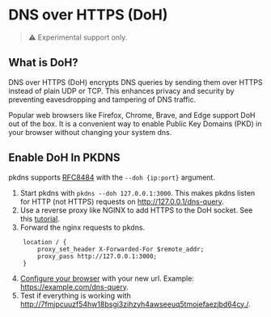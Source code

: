 # DNS over HTTPS (DoH)

> ⚠️ Experimental support only.

## What is DoH?

DNS over HTTPS (DoH) encrypts DNS queries by sending them over HTTPS instead of plain UDP or TCP. This enhances privacy and security by preventing eavesdropping and tampering of DNS traffic.

Popular web browsers like Firefox, Chrome, Brave, and Edge support DoH out of the box. It is a convenient way to enable Public Key Domains (PKD) in your browser without changing your system dns.

## Enable DoH In PKDNS

pkdns supports [RFC8484](https://datatracker.ietf.org/doc/html/rfc8484) with the `--doh {ip:port}` argument.

1. Start pkdns with `pkdns --doh 127.0.0.1:3000`. This makes pkdns listen for HTTP (not HTTPS) requests on http://127.0.0.1/dns-query.
2. Use a reverse proxy like NGINX to add HTTPS to the DoH socket. See this [tutorial](https://www.digitalocean.com/community/tutorials/how-to-secure-nginx-with-let-s-encrypt-on-ubuntu-22-04).
3. Forward the nginx requests to pkdns.

```
	location / {
        proxy_set_header X-Forwarded-For $remote_addr;
		proxy_pass http://127.0.0.1:3000;
	}
```
4. [Configure your browser](https://support.privadovpn.com/kb/article/848-how-to-enable-doh-on-your-browser/) with your new url. Example: https://example.com/dns-query.
5. Test if everything is working with [http://7fmjpcuuzf54hw18bsgi3zihzyh4awseeuq5tmojefaezjbd64cy./](http://7fmjpcuuzf54hw18bsgi3zihzyh4awseeuq5tmojefaezjbd64cy./).


